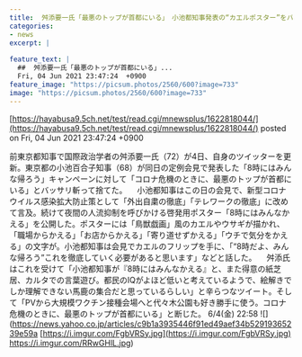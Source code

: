 ```yaml
---
title:  舛添要一氏「最悪のトップが首都にいる」　小池都知事発表の“カエルポスター”をバッサリ  
categories:
- news
excerpt: |
  
feature_text: |
  ##  舛添要一氏「最悪のトップが首都にいる」...
  Fri, 04 Jun 2021 23:47:24  +0900
feature_image: "https://picsum.photos/2560/600?image=733"
image: "https://picsum.photos/2560/600?image=733"
---
```


[https://hayabusa9.5ch.net/test/read.cgi/mnewsplus/1622818044/](https://hayabusa9.5ch.net/test/read.cgi/mnewsplus/1622818044/)
posted on Fri, 04 Jun 2021 23:47:24  +0900

<!--more-->

前東京都知事で国際政治学者の舛添要一氏（72）が4日、自身のツイッターを更新。東京都の小池百合子知事（68）が同日の定例会見で発表した「8時にはみんな帰ろう」キャンペーンに対して「コロナ危機のときに、最悪のトップが首都にいる」とバッサリ斬って捨てた。 　小池都知事はこの日の会見で、新型コロナウイルス感染拡大防止策として「外出自粛の徹底」「テレワークの徹底」に改めて言及。続けて夜間の人流抑制を呼びかける啓発用ポスター「8時にはみんなかえる」を公開した。ポスターには「鳥獣戯画」風のカエルやウサギが描かれ、「職場からかえる」「お店からかえる」「寄り道せずかえる」「ウチで気分をかえる」の文字が。小池都知事は会見でカエルのフリップを手に、「“8時だよ、みんな帰ろう”これを徹底していく必要があると思います」などと話した。 　舛添氏はこれを受けて「小池都知事が『8時にはみんなかえる』と、また得意の紙芝居、カルタでの言葉遊び。都民のIQがよほど低いと考えているようで、絵解きでしか理解できない馬鹿の集合だと思っているらしい」と辛らつなツイート。そして「PVから大規模ワクチン接種会場へと代々木公園も好き勝手に使う。コロナ危機のときに、最悪のトップが首都にいる」と断じた。 6/4(金) 22:58 ![](https://news.yahoo.co.jp/articles/c9b1a3935446f91ed49aef34b52919365239e59a [https://i.imgur.com/FgbVRSy.jpg](https://i.imgur.com/FgbVRSy.jpg) https://i.imgur.com/RRwGHlL.jpg)
